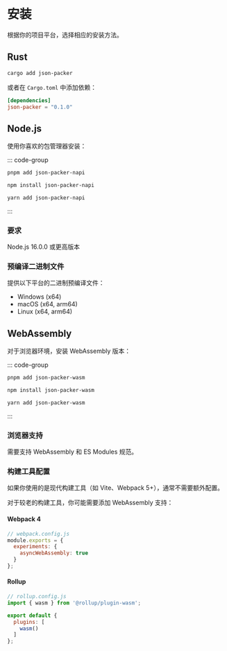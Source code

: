 # 安装

根据你的项目平台，选择相应的安装方法。

## Rust

```bash
cargo add json-packer
```

或者在 `Cargo.toml` 中添加依赖：

```toml
[dependencies]
json-packer = "0.1.0"
```

## Node.js

使用你喜欢的包管理器安装：

::: code-group

```bash [pnpm]
pnpm add json-packer-napi
```

```bash [npm]
npm install json-packer-napi
```

```bash [yarn]
yarn add json-packer-napi
```

:::

### 要求

Node.js 16.0.0 或更高版本

### 预编译二进制文件

提供以下平台的二进制预编译文件：
- Windows (x64)
- macOS (x64, arm64)
- Linux (x64, arm64)

## WebAssembly

对于浏览器环境，安装 WebAssembly 版本：

::: code-group

```bash [pnpm]
pnpm add json-packer-wasm
```

```bash [npm]
npm install json-packer-wasm
```

```bash [yarn]
yarn add json-packer-wasm
```

:::

### 浏览器支持

需要支持 WebAssembly 和 ES Modules 规范。

### 构建工具配置

如果你使用的是现代构建工具（如 Vite、Webpack 5+），通常不需要额外配置。

对于较老的构建工具，你可能需要添加 WebAssembly 支持：

#### Webpack 4
```javascript
// webpack.config.js
module.exports = {
  experiments: {
    asyncWebAssembly: true
  }
};
```

#### Rollup
```javascript
// rollup.config.js
import { wasm } from '@rollup/plugin-wasm';

export default {
  plugins: [
    wasm()
  ]
};
```